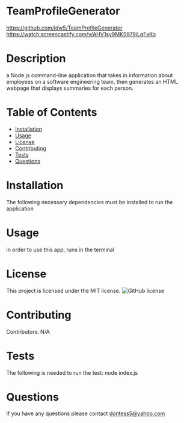 # TeamProfileGenerator
https://github.com/ldw5/TeamProfileGenerator
https://watch.screencastify.com/v/AHV1sy9MK5979iLqFxKo
# Description
a Node.js command-line application that takes in information about employees on a software engineering team, then generates an HTML webpage that displays summaries for each person. 
# Table of Contents
* [Installation](#installation)
* [Usage](#usage)
* [License](#license)
* [Contributing](#contributing)
* [Tests](#tests)
* [Questions](#questions)
# Installation
The following necessary dependencies must be installed to run the application
# Usage
in order to use this app, runs in the terminal
# License
This project is licensed under the MIT license.
![GitHub license](https://img.shields.io/badge/license-MIT-blue.svg)
# Contributing
Contributors: N/A
# Tests
The following is needed to run the test: node index.js
# Questions
If you have any questions please contact dontess5@yahoo.com
